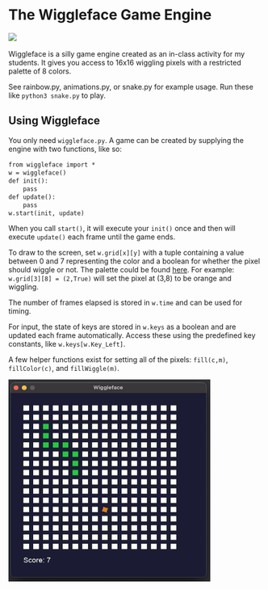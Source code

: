 # The Wiggleface Game Engine

![](animations.gif)

Wiggleface is a silly game engine created as an in-class activity for my students. It gives you access to 16x16 wiggling pixels with a restricted palette of 8 colors.

See rainbow.py, animations.py, or snake.py for example usage. Run these like `python3 snake.py` to play.

## Using Wiggleface

You only need `wiggleface.py`. A game can be created by supplying the engine with two functions, like so:

    from wiggleface import *
    w = wiggleface()
    def init():
        pass
    def update():
        pass
    w.start(init, update)
    
When you call `start()`, it will execute your `init()` once and then will execute `update()` each frame until the game ends.

To draw to the screen, set `w.grid[x][y]` with a tuple containing a value between 0 and 7 representing the color and a boolean for whether the pixel should wiggle or not. The palette could be found [here](https://lospec.com/palette-list/endesga-8). For example: `w.grid[3][8] = (2,True)` will set the pixel at (3,8) to be orange and wiggling.

The number of frames elapsed is stored in `w.time` and can be used for timing. 

For input, the state of keys are stored in `w.keys` as a boolean and are updated each frame automatically. Access these using the predefined key constants, like `w.keys[w.Key_Left]`.

A few helper functions exist for setting all of the pixels: `fill(c,m)`, `fillColor(c)`, and `fillWiggle(m)`.

<img src="https://github.com/AZHenley/wiggleface/blob/main/snake.png" height="400" width="400" >
